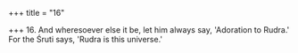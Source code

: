 +++
title = "16"

+++
16. And wheresoever else it be, let him always say, 'Adoration to Rudra.' For the Śruti says, 'Rudra is this universe.'
